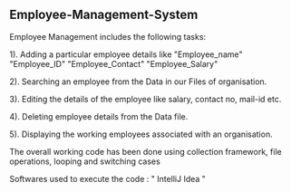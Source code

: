 ## Employee-Management-System

Employee Management includes the following tasks:

1). Adding a particular employee details like 
          "Employee_name" 
          "Employee_ID" 
          "Employee_Contact"
          "Employee_Salary"

2). Searching an employee from the Data in our Files of organisation.

3). Editing the details of the employee like salary, contact no, mail-id etc.

4). Deleting employee details from the Data file.

5). Displaying the working employees associated with an organisation.

The overall working code has been done using collection framework, file operations, looping and switching cases

Softwares used to execute the code :
          " IntelliJ Idea "
